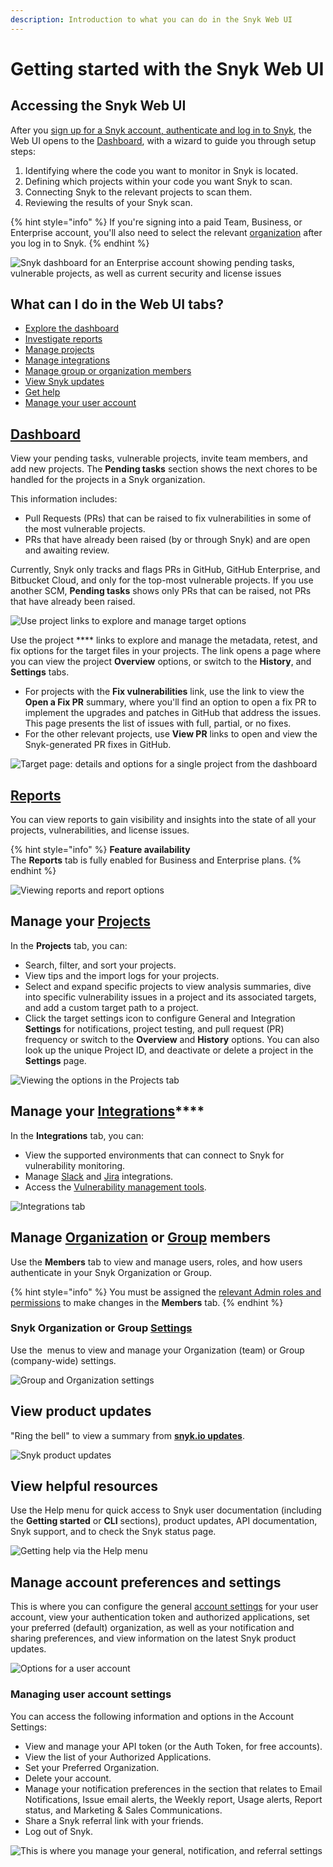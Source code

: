```yaml
---
description: Introduction to what you can do in the Snyk Web UI
---
```


# Getting started with the Snyk Web UI

## Accessing the Snyk Web UI

After you [sign up for a Snyk account, authenticate and log in to Snyk](../getting-started/), the Web UI opens to the [Dashboard](broken-reference), with a wizard to guide you through setup steps:&#x20;

1. Identifying where the code you want to monitor in Snyk is located.
2. Defining which projects within your code you want Snyk to scan.
3. Connecting Snyk to the relevant projects to scan them.
4. Reviewing the results of your Snyk scan.

{% hint style="info" %}
If you're signing into a paid Team, Business, or Enterprise account,  you'll also need to select the relevant [organization](../introducing-snyk/snyks-core-concepts/groups-organizations-and-users.md) after you log in to Snyk.&#x20;
{% endhint %}

![Snyk dashboard for an Enterprise account showing pending tasks, vulnerable projects, as well as current security and license issues](<../.gitbook/assets/image (77).png>)

## What can I do in the Web UI tabs?

* [Explore the dashboard](getting-started-with-the-snyk-web-ui.md#dashboard)
* [Investigate reports](getting-started-with-the-snyk-web-ui.md#reports)
* [Manage projects](getting-started-with-the-snyk-web-ui.md#manage-your-projects)
* [Manage integrations](getting-started-with-the-snyk-web-ui.md#manage-your-integrations)
* [Manage group or organization members](getting-started-with-the-snyk-web-ui.md#manage-organization-or-group-members)
* [View Snyk updates](getting-started-with-the-snyk-web-ui.md#view-product-updates)
* [Get help](getting-started-with-the-snyk-web-ui.md#view-helpful-resources)
* [Manage your user account](getting-started-with-the-snyk-web-ui.md#manage-account-preferences-and-settings)&#x20;

## [Dashboard](broken-reference)

View your pending tasks, vulnerable projects, invite team members, and add new projects. The **Pending tasks** section shows the next chores to be handled for the projects in a Snyk organization.

This information includes:

* Pull Requests (PRs) that can be raised to fix vulnerabilities in some of the most vulnerable projects.
* PRs that have already been raised (by or through Snyk) and are open and awaiting review.

Currently, Snyk only tracks and flags PRs in GitHub, GitHub Enterprise, and Bitbucket Cloud, and only for the top-most vulnerable projects. If you use another SCM, **Pending tasks** shows only PRs that can be raised, not PRs that have already been raised.

![Use project links to explore and manage target options](<../.gitbook/assets/image (73).png>)

Use the project **** links to explore and manage the metadata, retest, and fix options for the target files in your projects. The link opens a page where you can view the project **Overview** options, or switch to the **History**, and **Settings** tabs.&#x20;

* For projects with the **Fix vulnerabilities** link, use the link to view the **Open a Fix PR** summary, where you'll find an option to open a fix PR to implement the upgrades and patches in GitHub that address the issues. \
  This page presents the list of issues with full, partial, or no fixes.&#x20;
* For the other relevant projects, use **View PR** links to open and view the Snyk-generated PR fixes in GitHub.&#x20;

![Target page: details and options for a single project from the dashboard](<../.gitbook/assets/dockerfile\_fix\_vulnerabilities (1).gif>)

## ****[**Reports**](https://docs.snyk.io/features/reports)****

You can view reports to gain visibility and insights into the state of all your projects, vulnerabilities, and license issues.&#x20;

{% hint style="info" %}
**Feature availability**\
The **Reports** tab is fully enabled for Business and Enterprise plans.
{% endhint %}

![Viewing reports and report options](../.gitbook/assets/reports.gif)

## **Manage your** [**Projects** ](https://docs.snyk.io/getting-started/introduction-to-snyk-projects#projects)

In the **Projects** tab, you can:

* Search, filter, and sort your projects.&#x20;
* View tips and the import logs for your projects.
* Select and expand specific projects to view analysis summaries, dive into specific vulnerability issues in a project and its associated targets, and add a custom target path to a project.
* Click the target settings icon to configure General and Integration **Settings** for notifications, project testing, and pull request (PR) frequency or switch to the **Overview** and **History** options. You can also look up the unique Project ID, and deactivate or delete a project in the **Settings** page.

![Viewing the options in the Projects tab](../.gitbook/assets/projects\_tab-options.gif)

## **Manage your** [**Integrations**](https://docs.snyk.io/integrations)****

In the **Integrations** tab, you can:

* View the supported environments that can connect to Snyk for vulnerability monitoring.
* Manage [Slack](https://docs.snyk.io/integrations/notifications-ticketing-system-integrations/slack-integration) and [Jira](https://docs.snyk.io/integrations/notifications-ticketing-system-integrations/jira) integrations.
* Access the [Vulnerability management tools](https://docs.snyk.io/integrations/vulnerability-management-tools).

![Integrations tab](<../.gitbook/assets/image (69).png>)

## Manage [Organization](https://docs.snyk.io/features/user-and-group-management/managing-users-and-permissions/manage-users-in-your-organizations) or [Group](https://docs.snyk.io/features/user-and-group-management/managing-users-and-permissions/manage-users-in-your-organizations-1) members

Use the **Members** tab to view and manage users, roles, and how users authenticate in your Snyk Organization or Group.&#x20;

{% hint style="info" %}
You must be assigned the [relevant Admin roles and permissions](https://docs.snyk.io/features/user-and-group-management/managing-users-and-permissions/managing-permissions) to make changes in the **Members** tab.&#x20;
{% endhint %}

### Snyk Organization or Group [Settings](https://docs.snyk.io/introducing-snyk/snyks-core-concepts/snyk-settings) &#x20;

Use the <img src="../.gitbook/assets/cog_icon.png" alt="" data-size="line"> menus to view and manage your Organization (team) or Group (company-wide) settings. &#x20;

![Group and Organization settings](<../.gitbook/assets/image (72).png>)

## View product updates&#x20;

"Ring the bell" to view a summary from [**snyk.io updates**](https://updates.snyk.io/).

![Snyk product updates](<../.gitbook/assets/image (78).png>)

## View helpful resources&#x20;

Use the Help menu for quick access to Snyk user documentation (including the **Getting started** or **CLI** sections), product updates,  API documentation, Snyk support, and to check the Snyk status page.

![Getting help via the Help menu](<../.gitbook/assets/image (82).png>)

## Manage account preferences and settings&#x20;

This is where you can configure the general [account settings](https://app.snyk.io/account) for your user account, view your authentication token and authorized applications, set your preferred (default) organization, as well as your notification and sharing preferences, and view information on the latest Snyk product updates.&#x20;

![Options for a user account](<../.gitbook/assets/image (95) (1).png>)

### Managing user **account settings**

You can access the following information and options in the Account Settings:

* View and manage your API token (or the Auth Token, for free accounts).
* View the list of your Authorized Applications.
* Set your Preferred Organization.
* Delete your account.
* Manage your notification preferences in the section that relates to Email Notifications, Issue email alerts, the Weekly report, Usage alerts, Report status, and Marketing & Sales Communications.
* Share a Snyk referral link with your friends.
* Log out of Snyk.

![This is where you manage your general, notification, and referral settings ](../.gitbook/assets/user-account\_settings.gif)
